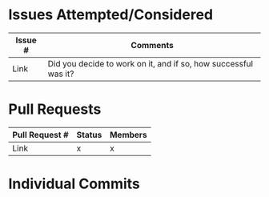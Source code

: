 # Issues Attempted/Considered

| Issue # | Comments |
|---------| ---------|
| Link 	  | Did you decide to work on it, and if so, how successful was it? |

# Pull Requests

| Pull Request # | Status | Members |
| ---------------| -------| --------|
| Link           | x      | x

# Individual Commits
